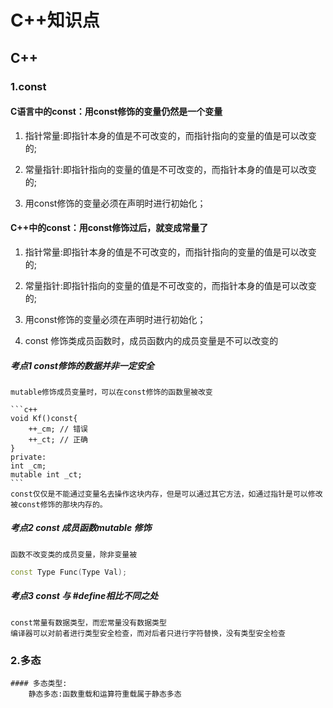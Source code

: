 # C++知识点
## C++

### 1.const

#### 	C语言中的const：用const修饰的变量仍然是一个变量

1.  指针常量:即指针本身的值是不可改变的，而指针指向的变量的值是可以改变的;

2.  常量指针:即指针指向的变量的值是不可改变的，而指针本身的值是可以改变的;

3.  用const修饰的变量必须在声明时进行初始化；

#### 	C++中的const：用const修饰过后，就变成常量了
1.  指针常量:即指针本身的值是不可改变的，而指针指向的变量的值是可以改变的;

2.  常量指针:即指针指向的变量的值是不可改变的，而指针本身的值是可以改变的;

3. 用const修饰的变量必须在声明时进行初始化；

4.  const 修饰类成员函数时，成员函数内的成员变量是不可以改变的
##### 考点1 const修饰的数据并非一定安全
    mutable修饰成员变量时，可以在const修饰的函数里被改变
    
    ```c++
    void Kf()const{
        ++_cm; // 错误
        ++_ct; // 正确
    }
    private:
    int _cm;
    mutable int _ct;
    ```
    const仅仅是不能通过变量名去操作这块内存，但是可以通过其它方法，如通过指针是可以修改被const修饰的那块内存的。

##### 考点2 const 成员函数mutable 修饰
	函数不改变类的成员变量，除非变量被
```C++
const Type Func(Type Val);
```
##### 考点3 const 与 #define相比不同之处
	const常量有数据类型，而宏常量没有数据类型
	编译器可以对前者进行类型安全检查，而对后者只进行字符替换，没有类型安全检查
	
### 2.多态
	#### 多态类型:
		静态多态:函数重载和运算符重载属于静态多态